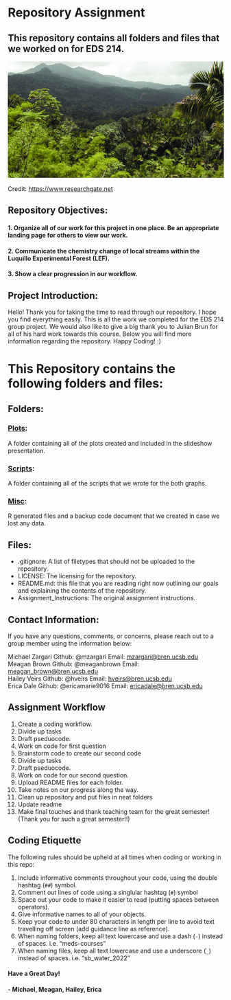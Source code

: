 # Repository Assignment
## This repository contains all folders and files that we worked on for EDS 214.

![image](https://github.com/ericamarie9016/threeza-crowd/blob/main/misc/forest-image.png)

Credit: https://www.researchgate.net

## Repository Objectives:

#### 1. Organize all of our work for this project in one place. Be an appropriate landing page for others to view our work.
#### 2. Communicate the chemistry change of local streams within the Luquillo Experimental Forest (LEF).
#### 3. Show a clear progression in our workflow.

## Project Introduction:

Hello! Thank you for taking the time to read through our repository. I hope you find everything easily. This is all the work we completed for the EDS 214 group project. We would also like to give a big thank you to Julian Brun for all of his hard work towards this course. Below you will find more information regarding the repository. Happy Coding! :)

# This Repository contains the following folders and files: 

## Folders:

### [Plots](https://github.com/ericamarie9016/threeza-crowd/tree/main/plots):
A folder containing all of the plots created and included in the slideshow presentation.

### [Scripts](https://github.com/ericamarie9016/threeza-crowd/tree/main/scripts):
A folder containing all of the scripts that we wrote for the both graphs.

### [Misc](https://github.com/ericamarie9016/threeza-crowd/tree/main/misc):
R generated files and a backup code document that we created in case we lost any data.

## Files:

- .gitignore: A list of filetypes that should not be uploaded to the repository.
- LICENSE: The licensing for the repository.
- README.md: this file that you are reading right now outlining our goals and explaining the contents of the repository.
- Assignment_Instructions: The original assignment instructions.

## Contact Information:

If you have any questions, comments, or concerns, please reach out to a group member using the information below:

Michael Zargari   Github: @mzargari         Email: mzargari@bren.ucsb.edu\
Meagan Brown      Github: @meaganbrown      Email: meagan_brown@bren.ucsb.edu\
Hailey Veirs      Github: @hveirs           Email: hveirs@bren.ucsb.edu\
Erica Dale        Github: @ericamarie9016   Email: ericadale@bren.ucsb.edu

## Assignment Workflow 

1. Create a coding workflow.
2. Divide up tasks
3. Draft pseduocode.
4. Work on code for first question
5. Brainstorm code to create our second code
6. Divide up tasks
7. Draft pseduocode.
8. Work on code for our second question.
9. Upload README files for each folder.
10. Take notes on our progress along the way.
11. Clean up repository and put files in neat folders
12. Update readme
13. Make final touches and thank teaching team for the great semester! (Thank you for such a great semester!!)

## Coding Etiquette

The following rules should be upheld at all times when coding or working in this repo:
1. Include informative comments throughout your code, using the double hashtag (`##`) symbol.
2. Comment out lines of code using a singlular hashtag (`#`) symbol
3. Space out your code to make it easier to read (putting spaces between operators).
4. Give informative names to all of your objects.
5. Keep your code to under 80 characters in length per line to avoid text travelling off screen (add guidance line as reference).
6. When naming folders, keep all text lowercase and use a dash (`-`) instead of spaces. i.e. “meds-courses”
7. When naming files, keep all text lowercase and use a underscore (`_`) instead of spaces. i.e. “sb_water_2022”

#### Have a Great Day!

#### - Michael, Meagan, Hailey, Erica
